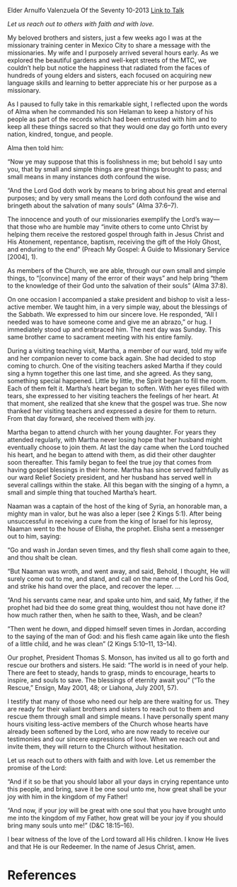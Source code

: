 Elder Arnulfo Valenzuela
Of the Seventy
10-2013
[Link to Talk](https://www.churchofjesuschrist.org/study/general-conference/2013/10/small-and-simple-things?lang=eng)

_Let us reach out to others with faith and with love._

My beloved brothers and sisters, just a few weeks ago I was at the missionary training center in Mexico City to share a message with the missionaries. My wife and I purposely arrived several hours early. As we explored the beautiful gardens and well-kept streets of the MTC, we couldn’t help but notice the happiness that radiated from the faces of hundreds of young elders and sisters, each focused on acquiring new language skills and learning to better appreciate his or her purpose as a missionary.

As I paused to fully take in this remarkable sight, I reflected upon the words of Alma when he commanded his son Helaman to keep a history of his people as part of the records which had been entrusted with him and to keep all these things sacred so that they would one day go forth unto every nation, kindred, tongue, and people.

Alma then told him:

“Now ye may suppose that this is foolishness in me; but behold I say unto you, that by small and simple things are great things brought to pass; and small means in many instances doth confound the wise.

“And the Lord God doth work by means to bring about his great and eternal purposes; and by very small means the Lord doth confound the wise and bringeth about the salvation of many souls” (Alma 37:6–7).

The innocence and youth of our missionaries exemplify the Lord’s way—that those who are humble may “invite others to come unto Christ by helping them receive the restored gospel through faith in Jesus Christ and His Atonement, repentance, baptism, receiving the gift of the Holy Ghost, and enduring to the end” (Preach My Gospel: A Guide to Missionary Service [2004], 1).

As members of the Church, we are able, through our own small and simple things, to “[convince] many of the error of their ways” and help bring “them to the knowledge of their God unto the salvation of their souls” (Alma 37:8).

On one occasion I accompanied a stake president and bishop to visit a less-active member. We taught him, in a very simple way, about the blessings of the Sabbath. We expressed to him our sincere love. He responded, “All I needed was to have someone come and give me an abrazo,” or hug. I immediately stood up and embraced him. The next day was Sunday. This same brother came to sacrament meeting with his entire family.

During a visiting teaching visit, Martha, a member of our ward, told my wife and her companion never to come back again. She had decided to stop coming to church. One of the visiting teachers asked Martha if they could sing a hymn together this one last time, and she agreed. As they sang, something special happened. Little by little, the Spirit began to fill the room. Each of them felt it. Martha’s heart began to soften. With her eyes filled with tears, she expressed to her visiting teachers the feelings of her heart. At that moment, she realized that she knew that the gospel was true. She now thanked her visiting teachers and expressed a desire for them to return. From that day forward, she received them with joy.

Martha began to attend church with her young daughter. For years they attended regularly, with Martha never losing hope that her husband might eventually choose to join them. At last the day came when the Lord touched his heart, and he began to attend with them, as did their other daughter soon thereafter. This family began to feel the true joy that comes from having gospel blessings in their home. Martha has since served faithfully as our ward Relief Society president, and her husband has served well in several callings within the stake. All this began with the singing of a hymn, a small and simple thing that touched Martha’s heart.

Naaman was a captain of the host of the king of Syria, an honorable man, a mighty man in valor, but he was also a leper (see 2 Kings 5:1). After being unsuccessful in receiving a cure from the king of Israel for his leprosy, Naaman went to the house of Elisha, the prophet. Elisha sent a messenger out to him, saying:

“Go and wash in Jordan seven times, and thy flesh shall come again to thee, and thou shalt be clean.

“But Naaman was wroth, and went away, and said, Behold, I thought, He will surely come out to me, and stand, and call on the name of the Lord his God, and strike his hand over the place, and recover the leper. …

“And his servants came near, and spake unto him, and said, My father, if the prophet had bid thee do some great thing, wouldest thou not have done it? how much rather then, when he saith to thee, Wash, and be clean?

“Then went he down, and dipped himself seven times in Jordan, according to the saying of the man of God: and his flesh came again like unto the flesh of a little child, and he was clean” (2 Kings 5:10–11, 13–14).

Our prophet, President Thomas S. Monson, has invited us all to go forth and rescue our brothers and sisters. He said: “The world is in need of your help. There are feet to steady, hands to grasp, minds to encourage, hearts to inspire, and souls to save. The blessings of eternity await you” (“To the Rescue,” Ensign, May 2001, 48; or Liahona, July 2001, 57).

I testify that many of those who need our help are there waiting for us. They are ready for their valiant brothers and sisters to reach out to them and rescue them through small and simple means. I have personally spent many hours visiting less-active members of the Church whose hearts have already been softened by the Lord, who are now ready to receive our testimonies and our sincere expressions of love. When we reach out and invite them, they will return to the Church without hesitation.

Let us reach out to others with faith and with love. Let us remember the promise of the Lord:

“And if it so be that you should labor all your days in crying repentance unto this people, and bring, save it be one soul unto me, how great shall be your joy with him in the kingdom of my Father!

“And now, if your joy will be great with one soul that you have brought unto me into the kingdom of my Father, how great will be your joy if you should bring many souls unto me!” (D&C 18:15–16).

I bear witness of the love of the Lord toward all His children. I know He lives and that He is our Redeemer. In the name of Jesus Christ, amen.

# References

